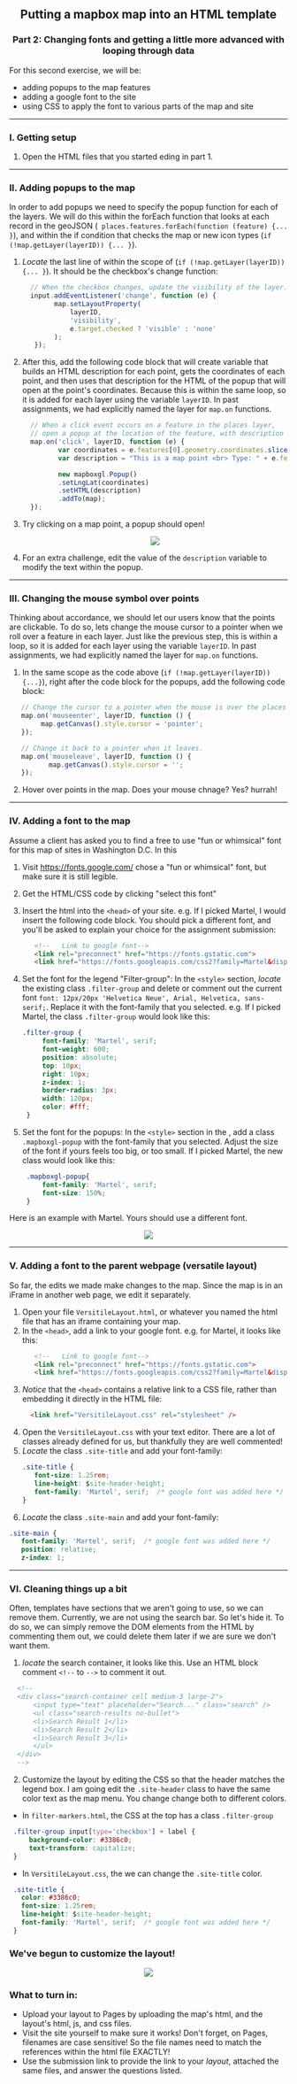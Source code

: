 <h2 align="center"> Putting a mapbox map into an HTML template </h2>
<h3 align="center"> Part 2: Changing fonts and getting a little more advanced with looping through data</h3>



For this second exercise, we will be:
- adding popups to the map features
- adding a google font to the site
- using CSS to apply the font to various parts of the map and site


----------

### I. Getting setup  


1. Open the HTML files that you started eding in part 1.

----------

### II. Adding popups to the map

In order to add popups we need to specify the popup function for each of the layers.  We will do this within the forEach function that looks at each record in the geoJSON (` places.features.forEach(function (feature) {... }`), and within the if condition that checks the map or new icon types (`if (!map.getLayer(layerID)) {... }`).  

1. *Locate* the last line of within the scope of (`if (!map.getLayer(layerID)) {... }`).  It should be the checkbox's change function:
   ```javascript
     // When the checkbox changes, update the visibility of the layer.
     input.addEventListener('change', function (e) {
           map.setLayoutProperty(
               layerID,
               'visibility',
               e.target.checked ? 'visible' : 'none'
           );
      });
   ```
    
2. After this, add the following code block that will create variable that builds an HTML description for each point, gets the coordinates of each point, and then uses that description for the HTML of the popup that will open at the point's coordinates. Because this is within the same loop, so it is added for each layer using the variable `layerID`. In past assignments, we had explicitly named the layer for `map.on` functions.

   ```javascript
     // When a click event occurs on a feature in the places layer, 
     // open a popup at the location of the feature, with description HTML from its properties.
     map.on('click', layerID, function (e) {
            var coordinates = e.features[0].geometry.coordinates.slice();
            var description = "This is a map point <br> Type: " + e.features[0].properties.icon;

            new mapboxgl.Popup()
            .setLngLat(coordinates)
            .setHTML(description)
            .addTo(map);
     });
   ```  
3. Try clicking on a map point, a popup should open!
   <p align="center">
	    <img src= "Images/05-popup.JPG"> 
   </p>
 
  
4. For an extra challenge, edit the value of the `description` variable to modify the text within the popup.

----------

### III. Changing the mouse symbol over points 

Thinking about accordance, we should let our users know that the points are clickable. To do so, lets change the mouse cursor to a pointer when we roll over a feature in each layer. Just like the previous step, this is within a loop, so it is added for each layer using the variable `layerID`. In past assignments, we had explicitly named the layer for `map.on` functions.

1. In the same scope as the code above (`if (!map.getLayer(layerID)) {...}`), right after the code block for the popups, add the following code block:
  ```javascript
     // Change the cursor to a pointer when the mouse is over the places layer.
     map.on('mouseenter', layerID, function () {
          map.getCanvas().style.cursor = 'pointer';
     });

     // Change it back to a pointer when it leaves.
     map.on('mouseleave', layerID, function () {
            map.getCanvas().style.cursor = '';
     });
  ```

2. Hover over points in the map. Does your mouse chnage? Yes? hurrah!

----------

### IV. Adding a font to the map

Assume a client has asked you to find a free to use "fun or whimsical" font for this map of sites in Washington D.C. In this

1. Visit https://fonts.google.com/ chose a "fun or whimsical" font, but make sure it is still legible. 
2. Get the HTML/CSS code by clicking "select this font"
3. Insert the html into the `<head>` of your site.
   e.g. If I picked Martel, I would insert the following code block. You should pick a different font, and you'll be asked to explain your choice for the assignment submission:
   ```html
      <!--   Link to google font-->
      <link rel="preconnect" href="https://fonts.gstatic.com">
      <link href="https://fonts.googleapis.com/css2?family=Martel&display=swap" rel="stylesheet">
   ```
4. Set the font for the legend "Filter-group":
   In the `<style>` section, *locate* the existing class `.filter-group` and delete or comment out the current font `font: 12px/20px 'Helvetica Neue', Arial, Helvetica, sans-serif;`. Replace it with the font-family that you selected.
   e.g. If I picked Martel, the class `.filter-group` would look like this:
   ```css
   .filter-group {
        font-family: 'Martel', serif;
        font-weight: 600;
        position: absolute;
        top: 10px;
        right: 10px;
        z-index: 1;
        border-radius: 3px;
        width: 120px;
        color: #fff;
    }
   ```
   
5. Set the font for the popups:
   In the `<style>` section in the , add a class `.mapboxgl-popup` with the font-family that you selected. Adjust the size of the font if yours feels too big, or too small. If I picked Martel, the new class would look like this:
   ```css
    .mapboxgl-popup{
        font-family: 'Martel', serif;
        font-size: 150%;
    }   
    ```

Here is an example with Martel. Yours should use a different font.
   <p align="center">
	    <img src= "Images/05-popup-font.JPG"> 
  </p>

----------

### V. Adding a font to the parent webpage (versatile layout)

So far, the edits we made make changes to the map. Since the map is in an iFrame in another web page, we edit it separately.

1. Open your file `VersitileLayout.html`, or whatever you named the html file that has an iframe containing your map.
2. In the `<head>`, add a link to your google font. e.g. for Martel, it looks like this:
   ```html
      <!--   Link to google font-->
      <link rel="preconnect" href="https://fonts.gstatic.com">
      <link href="https://fonts.googleapis.com/css2?family=Martel&display=swap" rel="stylesheet">
   ```
3. *Notice* that the `<head>` contains a relative link to a CSS file, rather than embedding it directly in the HTML file: 
   ```html
     <link href="VersitileLayout.css" rel="stylesheet" />
   ```
4. Open the `VersitileLayout.css` with your text editor. There are a lot of classes already defined for us, but thankfully they are well commented! 
5. *Locate* the class `.site-title` and add your font-family:
   ```css
   .site-title {
	  font-size: 1.25rem;
	  line-height: $site-header-height;
	  font-family: 'Martel', serif;  /* google font was added here */
   }
   ```
6.  *Locate* the class `.site-main` and add your font-family:
   ```css
   .site-main {
	  font-family: 'Martel', serif;  /* google font was added here */
	  position: relative;
	  z-index: 1;
   ```


----------
### VI. Cleaning things up a bit

Often, templates have sections that we aren't going to use, so we can remove them.  Currently, we are not using the search bar. So let's hide it. To do so, we can simply remove the DOM elements from the HTML by commenting them out, we could delete them later if we are sure we don't want them.

1. *locate* the search container, it looks like this. Use an HTML block comment `<!--` to `-->` to comment it out.
  ```html
	<!--
	<div class="search-container cell medium-3 large-2">
	    <input type="text" placeholder="Search..." class="search" />
	    <ul class="search-results no-bullet">
		<li>Search Result 1</li>
		<li>Search Result 2</li>
		<li>Search Result 3</li>
	    </ul>
	</div>
	-->
   ```
   
 2. Customize the layout by editing the CSS so that the header matches the legend box. I am going edit the `.site-header` class to have the same color text as the map menu. You change change both to different colors.
  - In `filter-markers.html`, the CSS at the top has a class `.filter-group` 
  
   ```css
    .filter-group input[type='checkbox'] + label {
        background-color: #3386c0;
        text-transform: capitalize;
    }
   ```
   
  - In `VersitileLayout.css`, the we can change the `.site-title` color.
  
   ```css
    .site-title {
	  color: #3386c0;
	  font-size: 1.25rem;
	  line-height: $site-header-height;
	  font-family: 'Martel', serif;  /* google font was added here */
    }
   ```
   
 ### We've begun to customize the layout!  
  <p align="center">
	    <img src= "Images/05-Header-title.JPG"> 
     </p>
     
### What to turn in:
- Upload your layout to Pages by uploading the map's html, and the layout's html, js, and css files. 
- Visit the site yourself to make sure it works! Don't forget, on Pages, filenames are case sensitive! So the file names need to match the references within the html file EXACTLY!
- Use the submission link to provide the link to your *layout*, attached the same files, and answer the questions listed.
